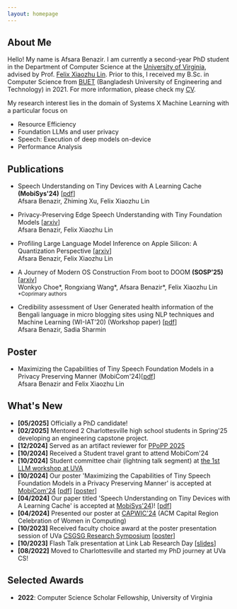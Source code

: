 ```yaml
---
layout: homepage
---
```


## About Me

Hello! My name is Afsara Benazir. I am currently a second-year PhD student in the Department of Computer Science at the [University of Virginia](https://www.virginia.edu/), advised by Prof. [Felix Xiaozhu Lin](https://fxlin.github.io/). Prior to this, I received my B.Sc. in Computer Science from [BUET](https://www.buet.ac.bd/web/#/) (Bangladesh University of Engineering and Technology) in 2021. 
For more information, please check my [CV](https://drive.google.com/file/d/1LJXcX0_hR5Pl9El1oNkvD1y06Oi2Ubff/view?usp=sharing).

My research interest lies in the domain of Systems X Machine Learning with a particular focus on

* Resource Efficiency
* Foundation LLMs and user privacy
* Speech: Execution of deep models on-device
* Performance Analysis

## Publications
- Speech Understanding on Tiny Devices with A Learning Cache **(MobiSys'24)** [[pdf](https://arxiv.org/pdf/2311.18188.pdf)] \
  Afsara Benazir, Zhiming Xu, Felix Xiaozhu Lin
  
- Privacy-Preserving Edge Speech Understanding with Tiny Foundation Models [[arxiv](https://arxiv.org/pdf/2502.01649)]\
  Afsara Benazir, Felix Xiaozhu Lin
  
- Profiling Large Language Model Inference on Apple Silicon: A Quantization Perspective [[arxiv](https://arxiv.org/abs/2508.08531)] \
  Afsara Benazir, Felix Xiaozhu Lin
  
- A Journey of Modern OS Construction From boot to DOOM **(SOSP’25)**  [[arxiv](https://arxiv.org/pdf/2504.17984)] \
  Wonkyo Choe\*, Rongxiang Wang\*, Afsara Benazir\*, Felix Xiaozhu Lin \
  <sub> *Coprimary authors 
  
- Credibility assessment of User Generated health information of the Bengali language in micro blogging sites using NLP techniques and Machine Learning (WI-IAT’20) (Workshop paper)  [[pdf](https://ieeexplore.ieee.org/document/9457807)] \
Afsara Benazir, Sadia Sharmin

## Poster
- Maximizing the Capabilities of Tiny Speech Foundation Models in a Privacy Preserving Manner (MobiCom'24)[[pdf](https://www.dropbox.com/scl/fi/8v54xoto0b34f7xew4a5s/2024_privacy_asr_tiny_poster_final.pdf?rlkey=w52i5xz149u1vuj638p2aiqnh&st=0fzwk4sf&dl=0)] \
 Afsara Benazir and Felix Xiaozhu Lin

  
## What's New
- **[05/2025]** Officially a PhD candidate!
- **[02/2025]** Mentored 2 Charlottesville high school students in Spring'25 developing an engineering capstone project.
- **[12/2024]** Served as an artifact reviewer for [PPoPP 2025](https://ppopp25.sigplan.org/)
- **[10/2024]** Received a Student travel grant to attend MobiCom'24
- **[10/2024]** Student committee chair (lightning talk segment) at [the 1st LLM workshop at UVA](https://uvanlp.org/llm-workshop-2024/)
- **[10/2024]** Our poster 'Maximizing the Capabilities of Tiny Speech Foundation Models in a Privacy Preserving Manner' is accepted at [MobiCom'24](https://www.sigmobile.org/mobicom/2024/) [[pdf](https://www.dropbox.com/scl/fi/8v54xoto0b34f7xew4a5s/2024_privacy_asr_tiny_poster_final.pdf?rlkey=w52i5xz149u1vuj638p2aiqnh&st=0fzwk4sf&dl=0)] [[poster](https://www.dropbox.com/scl/fi/0qpjcwebqvwbggrxv6wpy/privacy_asr_2024_workshop.pdf?rlkey=yarnrvodjwkwrxnet4la5madq&st=smb67ywb&dl=0)]
- **[04/2024]** Our paper titled 'Speech Understanding on Tiny Devices with A Learning Cache' is accepted at [MobiSys'24](https://www.sigmobile.org/mobisys/2024/))! [[pdf](https://arxiv.org/pdf/2311.18188.pdf)]
- **[04/2024]** Presented our poster at [CAPWIC'24](https://capwic.org/) (ACM Capital Region Celebration of Women in Computing)
- **[10/2023]** Received faculty choice award at the poster presentation session of UVa [CSGSG Research Symposium](https://csgsg.org/symposium/) [[poster](https://myuva-my.sharepoint.com/:b:/g/personal/hys4qm_virginia_edu/EQpzSR9XkKRJis2v0TqAPQ4BZQUn_ebYFpxxCybrygXFdA?e=VxMTWr)]
- **[10/2023]** Flash Talk presentation at Link Lab Research Day [[slides](https://myuva-my.sharepoint.com/:b:/g/personal/hys4qm_virginia_edu/Eb2QNJumm0ZNtuXY-2AoiNYBM6RATVYc59aVK6Ru4WXXSg?e=vYtkvy)]
- **[08/2022]** Moved to Charlottesville and started my PhD journey at UVa CS!

## Selected Awards

- **2022**: Computer Science Scholar Fellowship, University of Virginia


